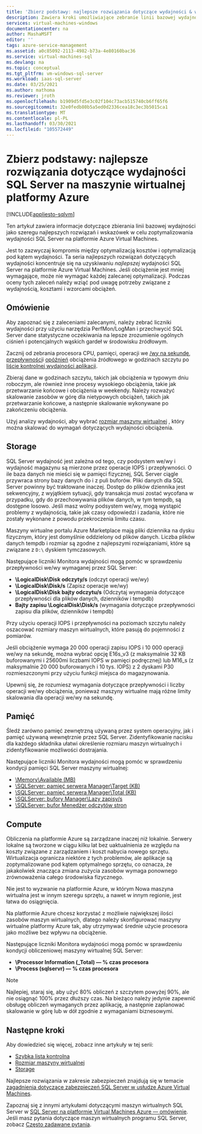 ```yaml
---
title: 'Zbierz podstawy: najlepsze rozwiązania dotyczące wydajności & wytyczne'
description: Zawiera kroki umożliwiające zebranie linii bazowej wydajności jako wskazówek w celu zoptymalizowania wydajności SQL Server na maszynie wirtualnej platformy Azure.
services: virtual-machines-windows
documentationcenter: na
author: MashaMSFT
editor: ''
tags: azure-service-management
ms.assetid: a0c85092-2113-4982-b73a-4e80160bac36
ms.service: virtual-machines-sql
ms.devlang: na
ms.topic: conceptual
ms.tgt_pltfrm: vm-windows-sql-server
ms.workload: iaas-sql-server
ms.date: 03/25/2021
ms.author: mathoma
ms.reviewer: jroth
ms.openlocfilehash: b1909d5fd5e3c02f104c73acb515740cb6ff65f6
ms.sourcegitcommit: 32e0fedb80b5a5ed0d2336cea18c3ec3b5015ca1
ms.translationtype: MT
ms.contentlocale: pl-PL
ms.lasthandoff: 03/30/2021
ms.locfileid: "105572449"
---
```

# <a name="collect-baseline-performance-best-practices-for-sql-server-on-azure-vm"></a>Zbierz podstawy: najlepsze rozwiązania dotyczące wydajności SQL Server na maszynie wirtualnej platformy Azure
[!INCLUDE[appliesto-sqlvm](../../includes/appliesto-sqlvm.md)]

Ten artykuł zawiera informacje dotyczące zbierania linii bazowej wydajności jako szeregu najlepszych rozwiązań i wskazówek w celu zoptymalizowania wydajności SQL Server na platformie Azure Virtual Machines.

Jest to zazwyczaj kompromis między optymalizacją kosztów i optymalizacją pod kątem wydajności. Ta seria najlepszych rozwiązań dotyczących wydajności koncentruje się na uzyskiwaniu *najlepszej* wydajności SQL Server na platformie Azure Virtual Machines. Jeśli obciążenie jest mniej wymagające, może nie wymagać każdej zalecanej optymalizacji. Podczas oceny tych zaleceń należy wziąć pod uwagę potrzeby związane z wydajnością, kosztami i wzorcami obciążeń.

## <a name="overview"></a>Omówienie

Aby zapoznać się z zaleceniami zalecanymi, należy zebrać liczniki wydajności przy użyciu narzędzia PerfMon/LogMan i przechwycić SQL Server dane statystyczne oczekiwania na lepsze zrozumienie ogólnych ciśnień i potencjalnych wąskich gardeł w środowisku źródłowym. 

Zacznij od zebrania procesora CPU, pamięci, operacji we [/wy na sekundę](../../../virtual-machines/premium-storage-performance.md#iops), [przepływności](../../../virtual-machines/premium-storage-performance.md#throughput)i [opóźnień](../../../virtual-machines/premium-storage-performance.md#latency) obciążenia źródłowego w godzinach szczytu po [liście kontrolnej wydajności aplikacji](../../../virtual-machines/premium-storage-performance.md#application-performance-requirements-checklist). 

Zbieraj dane w godzinach szczytu, takich jak obciążenia w typowym dniu roboczym, ale również inne procesy wysokiego obciążenia, takie jak przetwarzanie końcowe i obciążenia w weekendy. Należy rozważyć skalowanie zasobów w górę dla nietypowych obciążeń, takich jak przetwarzanie końcowe, a następnie skalowanie wykonywane po zakończeniu obciążenia. 

Użyj analizy wydajności, aby wybrać [rozmiar maszyny wirtualnej](../../../virtual-machines/sizes-memory.md) , który można skalować do wymagań dotyczących wydajności obciążenia.


## <a name="storage"></a>Storage

SQL Server wydajność jest zależna od tego, czy podsystem we/wy i wydajność magazynu są mierzone przez operacje IOPS i przepływności. O ile baza danych nie mieści się w pamięci fizycznej, SQL Server ciągle przywraca strony bazy danych do i z puli buforów. Pliki danych dla SQL Server powinny być traktowane inaczej. Dostęp do plików dziennika jest sekwencyjny, z wyjątkiem sytuacji, gdy transakcja musi zostać wycofana w przypadku, gdy do przechowywania plików danych, w tym tempdb, są dostępne losowo. Jeśli masz wolny podsystem we/wy, mogą wystąpić problemy z wydajnością, takie jak czasy odpowiedzi i zadania, które nie zostały wykonane z powodu przekroczenia limitu czasu. 

Maszyny wirtualne portalu Azure Marketplace mają pliki dziennika na dysku fizycznym, który jest domyślnie oddzielony od plików danych. Liczba plików danych tempdb i rozmiar są zgodne z najlepszymi rozwiązaniami, które są związane z `D:\` dyskiem tymczasowych. 

Następujące liczniki Monitora wydajności mogą pomóc w sprawdzeniu przepływności we/wy wymaganej przez SQL Server: 
* **\LogicalDisk\Disk odczyty/s** (odczyt operacji we/wy)
* **\LogicalDisk\Disk/s** (Zapisz operacje we/wy) 
* **\LogicalDisk\Disk bajty odczytu/s** (Odczytaj wymagania dotyczące przepływności dla plików danych, dzienników i tempdb)
* **Bajty zapisu \LogicalDisk\Disk/s** (wymagania dotyczące przepływności zapisu dla plików, dzienników i tempdb)

Przy użyciu operacji IOPS i przepływności na poziomach szczytu należy oszacować rozmiary maszyn wirtualnych, które pasują do pojemności z pomiarów. 

Jeśli obciążenie wymaga 20 000 operacji zapisu IOPS i 10 000 operacji we/wy na sekundę, można wybrać opcję E16s_v3 (z maksymalnie 32 KB buforowanymi i 25600mi liczbami IOPS w pamięci podręcznej) lub M16_s (z maksymalnie 20 000 buforowanych i 10 tys. IOPS) z 2 dyskami P30 rozmieszczonymi przy użyciu funkcji miejsca do magazynowania. 

Upewnij się, że rozumiesz wymagania dotyczące przepływności i liczby operacji we/wy obciążenia, ponieważ maszyny wirtualne mają różne limity skalowania dla operacji we/wy na sekundę.

## <a name="memory"></a>Pamięć

Śledź zarówno pamięć zewnętrzną używaną przez system operacyjny, jak i pamięć używaną wewnętrznie przez SQL Server. Zidentyfikowanie nacisku dla każdego składnika ułatwi określenie rozmiaru maszyn wirtualnych i zidentyfikowanie możliwości dostrajania. 

Następujące liczniki Monitora wydajności mogą pomóc w sprawdzeniu kondycji pamięci SQL Server maszyny wirtualnej: 
* [\Memory\Available (MB)](/azure/monitoring/infrastructure-health/vmhealth-windows/winserver-memory-availmbytes)
* [\SQLServer: pamięć serwera Manager\Target (KB)](/sql/relational-databases/performance-monitor/sql-server-buffer-manager-object)
* [\SQLServer: pamięć serwera Manager\Total (KB)](/sql/relational-databases/performance-monitor/sql-server-buffer-manager-object)
* [\SQLServer: bufory Manager\Lazy zapisy/s](/sql/relational-databases/performance-monitor/sql-server-buffer-manager-object)
* [\SQLServer: bufor Menedżer odczytów stron](/sql/relational-databases/performance-monitor/sql-server-buffer-manager-object)

## <a name="compute"></a>Compute

Obliczenia na platformie Azure są zarządzane inaczej niż lokalnie. Serwery lokalne są tworzone w ciągu kilku lat bez uaktualnienia ze względu na koszty związane z zarządzaniem i koszt nabycia nowego sprzętu. Wirtualizacja ogranicza niektóre z tych problemów, ale aplikacje są zoptymalizowane pod kątem optymalnego sprzętu, co oznacza, że jakakolwiek znacząca zmiana zużycia zasobów wymaga ponownego zrównoważenia całego środowiska fizycznego. 

Nie jest to wyzwanie na platformie Azure, w którym Nowa maszyna wirtualna jest w innym szeregu sprzętu, a nawet w innym regionie, jest łatwa do osiągnięcia. 

Na platformie Azure chcesz korzystać z możliwie największej ilości zasobów maszyn wirtualnych, dlatego należy skonfigurować maszyny wirtualne platformy Azure tak, aby utrzymywać średnie użycie procesora jako możliwe bez wpływu na obciążenie. 

Następujące liczniki Monitora wydajności mogą pomóc w sprawdzeniu kondycji obliczeniowej maszyny wirtualnej SQL Server:
* **\Processor Information (_Total) — \% czas procesora**
* **\Process (sqlservr) — \% czas procesora**

> [!NOTE] 
> Najlepiej, staraj się, aby użyć 80% obliczeń z szczytem powyżej 90%, ale nie osiągnąć 100% przez dłuższy czas. Na bieżąco należy jedynie zapewnić obsługę obliczeń wymaganych przez aplikację, a następnie zaplanować skalowanie w górę lub w dół zgodnie z wymaganiami biznesowymi. 


## <a name="next-steps"></a>Następne kroki

Aby dowiedzieć się więcej, zobacz inne artykuły w tej serii:
- [Szybka lista kontrolna](performance-guidelines-best-practices-checklist.md)
- [Rozmiar maszyny wirtualnej](performance-guidelines-best-practices-vm-size.md)
- [Storage](performance-guidelines-best-practices-storage.md)


Najlepsze rozwiązania w zakresie zabezpieczeń znajdują się w temacie [zagadnienia dotyczące zabezpieczeń SQL Server w usłudze Azure Virtual Machines](security-considerations-best-practices.md).

Zapoznaj się z innymi artykułami dotyczącymi maszyn wirtualnych SQL Server w [SQL Server na platformie Virtual Machines Azure — omówienie](sql-server-on-azure-vm-iaas-what-is-overview.md). Jeśli masz pytania dotyczące maszyn wirtualnych programu SQL Server, zobacz [Często zadawane pytania](frequently-asked-questions-faq.md).
